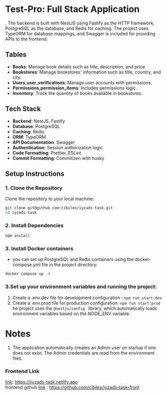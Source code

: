 # Test-Pro: Full Stack Application

. The backend is built with NestJS using Fastify as the HTTP framework, PostgreSQL as the database, and Redis for caching. The project uses TypeORM for database mappings, and Swagger is included for providing APIs to the frontend.

## Tables

- **Books**: Manage book details such as title, description, and price.
- **Bookstores**: Manage bookstores' information such as title, country, and city.
- **Users,user_verifications**: Manage user accounts with permissions.
- **Permissions,permission_items**: Includes permissions logic.
- **Inventory**: Track the quantity of books available in bookstores.

## Tech Stack

- **Backend**: NestJS, Fastify
- **Database**: PostgreSQL
- **Caching**: Redis
- **ORM**: TypeORM
- **API Documentation**: Swagger
- **Authentication**: Session authorization logic
- **Code Formatting**: Prettier, ESLint
- **Commit Formatting**: Commitizen with husky

## Setup Instructions

### 1. Clone the Repository

Clone the repository to your local machine:

```bash
git clone git@github.com:cibilex/iyzads-task.git
cd iyzads-task
```

### 2. Install Dependencies

```bash
npm install
```

### 3. Install Docker containers

- you can set up PostgreSQL and Redis containers using the docker-compose.yml file in the project directory:

```bash
docker compose up -d
```

### 3.Set up your environment variables and running the project:

1. Create a .env.dev file for development configuration : `npm run start:dev`
2. Create a .env.prod file for production configuration: `npm run start:prod`
   he project uses the `@nestjs/config ` library, which automatically loads environment variables based on the NODE_ENV variable.

# Notes

1. The application automatically creates an Admin user on startup if one does not exist. The Admin credentials are read from the environment files.


### Frontend Link
[link](https://iiyzads-task.netlify.app): https://iiyzads-task.netlify.app          
frontend github [link](https://github.com/cibilex/iyzads-task-front) : https://github.com/cibilex/iyzads-task-front
